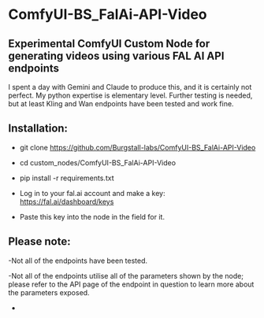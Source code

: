 # ComfyUI-BS_FalAi-API-Video
## Experimental ComfyUI Custom Node for generating videos using various FAL AI API endpoints
I spent a day with Gemini and Claude to produce this, and it is certainly not perfect. My python expertise is elementary level. Further testing is needed, but at least Kling and Wan endpoints have been tested and work fine.

## Installation:
- git clone https://github.com/Burgstall-labs/ComfyUI-BS_FalAi-API-Video
- cd custom_nodes/ComfyUI-BS_FalAi-API-Video
- pip install -r requirements.txt

- Log in to your fal.ai account and make a key: https://fal.ai/dashboard/keys
- Paste this key into the node in the field for it.

## Please note:
-Not all of the endpoints have been tested. 

-Not all of the endpoints utilise all of the parameters shown by the node; please refer to the API page of the endpoint in question to learn more about the parameters exposed.

-

